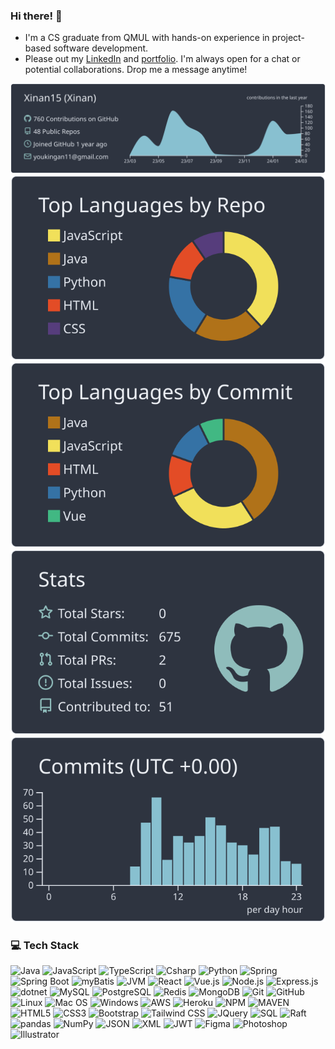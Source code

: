 ### Hi there! 👋

- I'm a CS graduate from QMUL with hands-on experience in project-based software development.
- Please out my [LinkedIn](https://www.linkedin.com/in/iany11/) and [portfolio](https://xinan15.github.io/Xinan/). I'm always open for a chat or potential collaborations. Drop me a message anytime!

[![](https://raw.githubusercontent.com/Xinan15/profile-summary-cards/master/profile-summary-card-output/nord_dark/0-profile-details.svg)](https://github.com/vn7n24fzkq/github-profile-summary-cards)
[![](https://raw.githubusercontent.com/Xinan15/profile-summary-cards/master/profile-summary-card-output/nord_dark/1-repos-per-language.svg)](https://github.com/vn7n24fzkq/github-profile-summary-cards) [![](https://raw.githubusercontent.com/Xinan15/profile-summary-cards/master/profile-summary-card-output/nord_dark/2-most-commit-language.svg)](https://github.com/vn7n24fzkq/github-profile-summary-cards)
[![](https://raw.githubusercontent.com/Xinan15/profile-summary-cards/master/profile-summary-card-output/nord_dark/3-stats.svg)](https://github.com/vn7n24fzkq/github-profile-summary-cards) [![](https://raw.githubusercontent.com/Xinan15/profile-summary-cards/master/profile-summary-card-output/nord_dark/4-productive-time.svg)](https://github.com/vn7n24fzkq/github-profile-summary-cards)

### 💻 Tech Stack
![Java](https://img.shields.io/badge/Java-ED8B00?style=for-the-badge&logo=java&logoColor=white)
![JavaScript](https://img.shields.io/badge/JavaScript-F7DF1E?style=for-the-badge&logo=javascript&logoColor=black)
![TypeScript](https://img.shields.io/badge/TypeScript-007ACC?style=for-the-badge&logo=typescript&logoColor=white)
![Csharp](https://img.shields.io/badge/C%23-239120?style=for-the-badge&logo=c-sharp&logoColor=white)
![Python](https://img.shields.io/badge/Python-14354C?style=for-the-badge&logo=python&logoColor=white)
![Spring](https://img.shields.io/badge/Spring-6DB33F?style=for-the-badge&logo=spring&logoColor=white)
![Spring Boot](https://img.shields.io/badge/Spring_Boot-6DB33F?style=for-the-badge&logo=spring-boot&logoColor=white)
![myBatis](https://img.shields.io/badge/MyBatis-000000?style=for-the-badge&logo=mybatis&logoColor=white)
![JVM](https://img.shields.io/badge/JVM-007396?style=for-the-badge&logo=java&logoColor=white)
![React](https://img.shields.io/badge/React-20232a?style=for-the-badge&logo=react&logoColor=%2361DAFB)
![Vue.js](https://img.shields.io/badge/Vue.js-35495e?style=for-the-badge&logo=vue.js&logoColor=%234FC08D)
![Node.js](https://img.shields.io/badge/Node.js-43853D?style=for-the-badge&logo=node.js&logoColor=white)
![Express.js](https://img.shields.io/badge/Express.js-000000?style=for-the-badge&logo=express&logoColor=white)
![dotnet](https://img.shields.io/badge/.NET-512BD4?style=for-the-badge&logo=.net&logoColor=white)
![MySQL](https://img.shields.io/badge/MySQL-00758F?style=for-the-badge&logo=mysql&logoColor=white)
![PostgreSQL](https://img.shields.io/badge/PostgreSQL-316192?style=for-the-badge&logo=postgresql&logoColor=white)
![Redis](https://img.shields.io/badge/Redis-DC382D?style=for-the-badge&logo=redis&logoColor=white)
![MongoDB](https://img.shields.io/badge/MongoDB-4ea94b?style=for-the-badge&logo=mongodb&logoColor=white)
![Git](https://img.shields.io/badge/Git-F05032?style=for-the-badge&logo=git&logoColor=white)
![GitHub](https://img.shields.io/badge/GitHub-121011?style=for-the-badge&logo=github&logoColor=white)
![Linux](https://img.shields.io/badge/Linux-FCC624?style=for-the-badge&logo=linux&logoColor=black)
![Mac OS](https://img.shields.io/badge/Mac_OS-999999?style=for-the-badge&logo=apple&logoColor=white)
![Windows](https://img.shields.io/badge/Windows-0078D6?style=for-the-badge&logo=windows&logoColor=white)
![AWS](https://img.shields.io/badge/AWS-232F3E?style=for-the-badge&logo=amazon-aws&logoColor=white)
![Heroku](https://img.shields.io/badge/Heroku-430098?style=for-the-badge&logo=heroku&logoColor=white)
![NPM](https://img.shields.io/badge/NPM-CB3837?style=for-the-badge&logo=npm&logoColor=white)
![MAVEN](https://img.shields.io/badge/Maven-C71A36?style=for-the-badge&logo=apache-maven&logoColor=white)
![HTML5](https://img.shields.io/badge/HTML5-E34F26?style=for-the-badge&logo=html5&logoColor=white)
![CSS3](https://img.shields.io/badge/CSS3-1572B6?style=for-the-badge&logo=css3&logoColor=white)
![Bootstrap](https://img.shields.io/badge/Bootstrap-563D7C?style=for-the-badge&logo=bootstrap&logoColor=white)
![Tailwind CSS](https://img.shields.io/badge/Tailwind_CSS-06B6D4?style=for-the-badge&logo=tailwind-css&logoColor=white)
![JQuery](https://img.shields.io/badge/jQuery-0769AD?style=for-the-badge&logo=jquery&logoColor=white)
![SQL](https://img.shields.io/badge/SQL-00758F?style=for-the-badge&logo=sql&logoColor=white)
![Raft](https://img.shields.io/badge/Raft-FF7E5A?style=for-the-badge)
![pandas](https://img.shields.io/badge/pandas-%23150458.svg?&style=for-the-badge&logo=pandas&logoColor=white)
![NumPy](https://img.shields.io/badge/NumPy-%23013243.svg?&style=for-the-badge&logo=numpy&logoColor=white)
![JSON](https://img.shields.io/badge/JSON-%23000000.svg?&style=for-the-badge&logo=json&logoColor=white)
![XML](https://img.shields.io/badge/XML-%23008000.svg?&style=for-the-badge&logo=xml&logoColor=white)
![JWT](https://img.shields.io/badge/JWT-%23000000.svg?&style=for-the-badge&logo=json-web-tokens&logoColor=white)
![Figma](https://img.shields.io/badge/Figma-%23F24E1E.svg?&style=for-the-badge&logo=figma&logoColor=white)
![Photoshop](https://img.shields.io/badge/Adobe_Photoshop-%2331A8FF.svg?&style=for-the-badge&logo=adobe-photoshop&logoColor=white)
![Illustrator](https://img.shields.io/badge/Adobe_Illustrator-%23FF9A00.svg?&style=for-the-badge&logo=adobe-illustrator&logoColor=white)